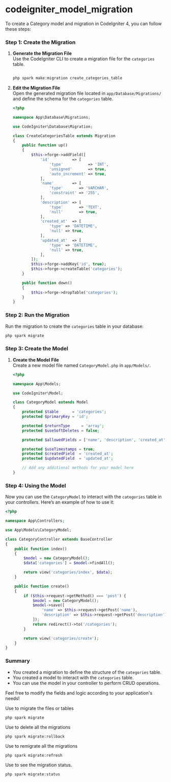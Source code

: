 # codeigniter_model_migration
 
To create a Category model and migration in CodeIgniter 4, you can follow these steps:

### Step 1: Create the Migration

1. **Generate the Migration File**  
   Use the CodeIgniter CLI to create a migration file for the `categories` table.

   ```bash

   php spark make:migration create_categories_table
   ```

2. **Edit the Migration File**  
   Open the generated migration file located in `app/Database/Migrations/` and define the schema for the `categories` table.

   ```php
   <?php

   namespace App\Database\Migrations;

   use CodeIgniter\Database\Migration;

   class CreateCategoriesTable extends Migration
   {
       public function up()
       {
           $this->forge->addField([
               'id'          => [
                   'type'           => 'INT',
                   'unsigned'       => true,
                   'auto_increment' => true,
               ],
               'name'        => [
                   'type'       => 'VARCHAR',
                   'constraint' => '255',
               ],
               'description' => [
                   'type'       => 'TEXT',
                   'null'       => true,
               ],
               'created_at'  => [
                   'type' => 'DATETIME',
                   'null' => true,
               ],
               'updated_at'  => [
                   'type' => 'DATETIME',
                   'null' => true,
               ],
           ]);
           $this->forge->addKey('id', true);
           $this->forge->createTable('categories');
       }

       public function down()
       {
           $this->forge->dropTable('categories');
       }
   }
   ```

### Step 2: Run the Migration

Run the migration to create the `categories` table in your database:

```bash
php spark migrate
```

### Step 3: Create the Model

1. **Create the Model File**  
   Create a new model file named `CategoryModel.php` in `app/Models/`.

   ```php
   <?php

   namespace App\Models;

   use CodeIgniter\Model;

   class CategoryModel extends Model
   {
       protected $table      = 'categories';
       protected $primaryKey = 'id';

       protected $returnType     = 'array';
       protected $useSoftDeletes = false;

       protected $allowedFields = ['name', 'description', 'created_at', 'updated_at'];

       protected $useTimestamps = true;
       protected $createdField  = 'created_at';
       protected $updatedField  = 'updated_at';

       // Add any additional methods for your model here
   }
   ```

### Step 4: Using the Model

Now you can use the `CategoryModel` to interact with the `categories` table in your controllers. Here’s an example of how to use it:

```php
<?php

namespace App\Controllers;

use App\Models\CategoryModel;

class CategoryController extends BaseController
{
    public function index()
    {
        $model = new CategoryModel();
        $data['categories'] = $model->findAll();

        return view('categories/index', $data);
    }

    public function create()
    {
        if ($this->request->getMethod() === 'post') {
            $model = new CategoryModel();
            $model->save([
                'name' => $this->request->getPost('name'),
                'description' => $this->request->getPost('description'),
            ]);
            return redirect()->to('/categories');
        }

        return view('categories/create');
    }
}
```

### Summary

- You created a migration to define the structure of the `categories` table.
- You created a model to interact with the `categories` table.
- You can use the model in your controller to perform CRUD operations.


Feel free to modify the fields and logic according to your application's needs!


Use to migrate the files or tables
```
php spark migrate
```

Use to delete all the migrations

```
php spark migrate:rollback
```

Use to remigrate all the migrations

```
php spark migrate:refresh
```

Use to see the migration status.

```
php spark migrate:status
```